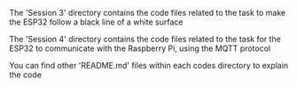 The 'Session 3' directory contains the code files related to the task to make the ESP32 follow a
black line of a white surface

The 'Session 4' directory contains the code files related to the task for the ESP32 to communicate
with the Raspberry Pi, using the MQTT protocol

You can find other 'README.md' files within each codes directory to explain the code